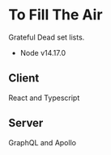 # To Fill The Air

Grateful Dead set lists.

- Node v14.17.0

## Client

React and Typescript

## Server

GraphQL and Apollo
